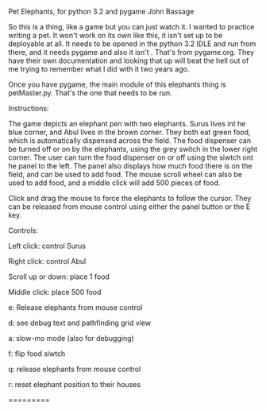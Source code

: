 Pet Elephants, for python 3.2 and pygame
John Bassage

So this is a thing, like a game but you can just watch it. I wanted to practice writing a pet. It won't work on its own like this, it isn't set up to be deployable at all. It needs to be opened in the python 3.2 IDLE and run from there, and it needs pygame and also it isn't . That's from pygame.org. They have their own documentation and looking that up will beat the hell out of me trying to remember what I did with it two years ago.

Once you have pygame, the main module of this elephants thing is petMaster.py. That's the one that needs to be run.

Instructions:

The game depicts an elephant pen with two elephants. Surus lives int he blue corner, and Abul lives in the brown corner. They both eat green food, which is automatically dispensed across the field. The food dispenser can be turned off or on by the elephants, using the grey switch in the lower right corner. The user can turn the food dispenser on or off using the siwtch ont he panel to the left. The panel also displays how much food there is on the field, and can be used to add food. The mouse scroll wheel can also be used to add food, and a middle click will add 500 pieces of food.

Click and drag the mouse to force the elephants to follow the cursor. They can be released from mouse control using either the panel button or the E key.

Controls:

Left click: control Surus

Right click: control Abul

Scroll up or down: place 1 food

Middle click: place 500 food

e: Release elephants from mouse control

d: see debug text and pathfinding grid view

a: slow-mo mode (also for debugging)

f: flip food siwtch

q: release elephants from mouse control

r: reset elephant position to their houses

=========
